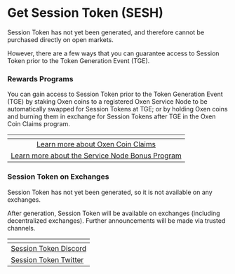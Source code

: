 # Get Session Token (SESH)

Session Token has not yet been generated, and therefore cannot be purchased directly on open markets.&#x20;

However, there are a few ways that you can guarantee access to Session Token prior to the Token Generation Event (TGE).&#x20;

### Rewards Programs

You can gain access to Session Token prior to the Token Generation Event (TGE) by staking Oxen coins to a registered Oxen Service Node to be automatically swapped for Session Tokens at TGE; or by holding Oxen coins and burning them in exchange for Session Tokens after TGE in the Oxen Coin Claims program.

<table data-view="cards"><thead><tr><th align="center"></th></tr></thead><tbody><tr><td align="center"><a href="../rewards-programs/oxen-coin-claims.md">Learn more about Oxen Coin Claims</a></td></tr><tr><td align="center"><a href="../rewards-programs/service-node-bonus-program.md">Learn more about the Service Node Bonus Program</a></td></tr></tbody></table>

### Session Token on Exchanges

Session Token has not yet been generated, so it is not available on any exchanges.

After generation, Session Token will be available on exchanges (including decentralized exchanges). Further announcements will be made via trusted channels.

<table data-view="cards"><thead><tr><th></th></tr></thead><tbody><tr><td><a href="https://discord.gg/sessiontoken">Session Token Discord</a></td></tr><tr><td><a href="https://twitter.com/session_token">Session Token Twitter</a></td></tr></tbody></table>

